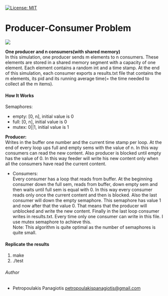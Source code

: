 [![License: MIT](https://img.shields.io/badge/License-MIT-yellow.svg)](https://opensource.org/licenses/MIT)
# Producer-Consumer Problem
<img src="https://cdn-images-1.medium.com/max/800/1*38NMAj0WTa_LD3ojoWsytQ.png"> <br /> 

**One producer and n consumers(with shared memory)** <br />
In this simulation, one producer sends m elements to n consumers. These elements are stored in a shared memory segment with a capacity of one element. Each element contains a random int and a time stamp. At the end of this simulation, each consumer exports a results.txt file that contains the m elements, its pid and its running average time(= the time needed to collect all the m items).  

#### How It Works
Semaphores: 
* empty: [0, n],  initial value is 0
* full:  [0, n],  initial value is 0
* mutex:  0||1,   initial value is 1

<strong>Producer:</strong> <br />
 Writes in the buffer one number and the current time stamp per loop. At the end of every loop ups full and empty sems with the value of n.
In this way consumers can read the new content. Also producer is blocked until empty has the value of 0. In this way feeder will write his new
content only when all the consumers have read the current content.

* Consumers: <br />
Every consumer has a loop that reads from buffer. At the beginning consumer down the full sem, reads from buffer, down empty sem and then waits until full sem is equal with 0. In this way every consumer reads only once the current content and then is blocked. Also the last consumer will down the empty semaphore. This
semaphore has value 1 and now after that the value 0. That means that the producer will unblocked and write the new content. Finally in the last loop consumer writes in 
results.txt. Every time only one consumer can write in this file. I use mutex semaphore to achieve this. <br />
Note: This algorithm is quite optimal as the number of semaphores is quite small.

#### Replicate the results
1. make
2. ./test

###### Author
* Petropoulakis Panagiotis petropoulakispanagiotis@gmail.com
